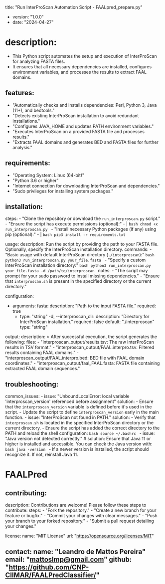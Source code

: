 
title: "Run InterProScan Automation Script - FAALpred_prepare.py"
- version: "1.0.0"
- date: "2024-04-27"
# description: 
  - This Python script automates the setup and execution of InterProScan for analyzing FASTA files.
  - It ensures that all necessary dependencies are installed, configures environment variables,
    and processes the results to extract FAAL domains.

## features:
  - "Automatically checks and installs dependencies: Perl, Python 3, Java (11+), and bedtools."
  - "Detects existing InterProScan installation to avoid redundant installations."
  - "Configures JAVA_HOME and updates PATH environment variables."
  - "Executes InterProScan on a provided FASTA file and processes results."
  - "Extracts FAAL domains and generates BED and FASTA files for further analysis."

## requirements:
  - "Operating System: Linux (64-bit)"
  - "Python 3.6 or higher"
  - "Internet connection for downloading InterProScan and dependencies."
  - "Sudo privileges for installing system packages."

## installation:
  steps:
    - "Clone the repository or download the `run_interproscan.py` script."
    - "Ensure the script has execute permissions (optional):"
    - |
      ```bash
      chmod +x run_interproscan.py
      ```
    - "Install necessary Python packages (if any) using pip (optional):"
    - |
      ```bash
      pip3 install -r requirements.txt
      ```

usage:
  description: 
    Run the script by providing the path to your FASTA file. Optionally, specify the InterProScan installation directory.
  commands:
    - "Basic usage with default InterProScan directory (`./interproscan`):"
      ```bash
      python3 run_interproscan.py your_file.fasta
      ```
    - "Specify a custom InterProScan installation directory:"
      ```bash
      python3 run_interproscan.py your_file.fasta -d /path/to/interproscan
      ```
  notes:
    - "The script may prompt for your sudo password to install missing dependencies."
    - "Ensure that `interproscan.sh` is present in the specified directory or the current directory."

configuration:
  - arguments:
     fasta:
       description: "Path to the input FASTA file."
       required: true
      - type: "string"
    -d, --interproscan_dir:
      description: "Directory for InterProScan installation."
      required: false
      default: "./interproscan"
      type: "string"

output:
  description: >
    After successful execution, the script generates the following:
  files:
    - "interproscan_output/results.tsv: The raw InterProScan results in TSV format."
    - "interproscan_output/FAAL.interpro.tsv: Filtered results containing FAAL domains."
    - "interproscan_output/FAAL.interpro.bed: BED file with FAAL domain coordinates."
    - "interproscan_output/faal_FAAL.fasta: FASTA file containing extracted FAAL domain sequences."

## troubleshooting:
  common_issues:
    - issue: "UnboundLocalError: local variable 'interproscan_version' referenced before assignment"
      solution: 
        - Ensure that the `interproscan_version` variable is defined before it's used in the script.
        - Update the script to define `interproscan_version` early in the main function.
    - issue: "InterProScan not found in PATH."
      solution: 
        - Verify that `interproscan.sh` is located in the specified InterProScan directory or the current directory.
        - Ensure the script has added the correct directory to the PATH and reload the shell configuration:
        ```bash
        source ~/.bashrc
        ```
    - issue: "Java version not detected correctly."
      # solution: 
        Ensure that Java 11 or higher is installed and accessible. You can check the Java version with:
        ```bash
        java -version
        ```
        - If a newer version is installed, the script should recognize it. If not, reinstall Java 11.

# FAALPred

## contributing:
  description: 
    Contributions are welcome! Please follow these steps to contribute:
  steps:
    - "Fork the repository."
    - "Create a new branch for your feature or bugfix."
    - "Commit your changes with clear messages."
    - "Push your branch to your forked repository."
    - "Submit a pull request detailing your changes."

license:
  name: "MIT License"
  url: "https://opensource.org/licenses/MIT"

contact:
  name: "Leandro de Mattos Pereira"
  email: "mattoslmp@gmail.com"
  github: "https://github.com/CNP-CIIMAR/FAALPredClassifier/"
---
